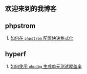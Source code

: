 ## 欢迎来到的我博客

## phpstrom


​	1. [如何在 `phpstrom` 配置快速格式化](/_posts/如何在phpstrom配置格式化.md)


## hyperf



​	1. [如何使用 `phpdbg` 生成单元测试覆盖率](/_posts/如何使用phpdbg生成单元测试覆盖率.md)

